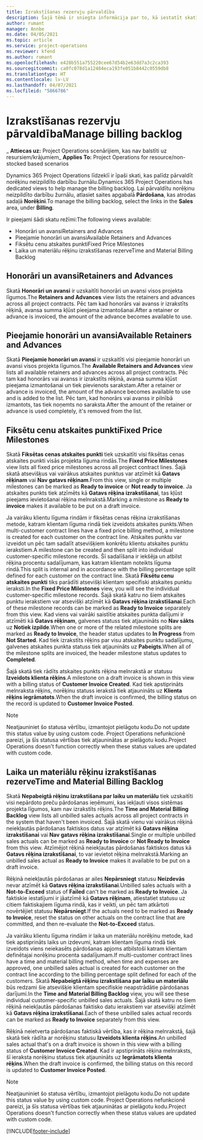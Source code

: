 ```yaml
---
title: Izrakstīšanas rezervju pārvaldība
description: Šajā tēmā ir sniegta informācija par to, kā iestatīt skatīt uzkrātos rēķinus risinājumā Project Operations un strādāt ar tiem.
author: rumant
manager: Annbe
ms.date: 04/05/2021
ms.topic: article
ms.service: project-operations
ms.reviewer: kfend
ms.author: rumant
ms.openlocfilehash: e428b551a755220cee67d54b2e63dd7a3c2ca393
ms.sourcegitcommit: ca0fc078d1a12484eca193fe051b8442c0559db8
ms.translationtype: HT
ms.contentlocale: lv-LV
ms.lasthandoff: 04/07/2021
ms.locfileid: "5866786"
---
```

# <a name="manage-billing-backlog"></a><span data-ttu-id="f451c-103">Izrakstīšanas rezervju pārvaldība</span><span class="sxs-lookup"><span data-stu-id="f451c-103">Manage billing backlog</span></span>

<span data-ttu-id="f451c-104">_ **Attiecas uz:** Project Operations scenārijiem, kas nav balstīti uz resursiem/krājumiem</span><span class="sxs-lookup"><span data-stu-id="f451c-104">_ **Applies To:** Project Operations for resource/non-stocked based scenarios</span></span>

<span data-ttu-id="f451c-105">Dynamics 365 Project Operations līdzeklī ir īpaši skati, kas palīdz pārvaldīt norēķinu neizpildīto darbību žurnālu.</span><span class="sxs-lookup"><span data-stu-id="f451c-105">Dynamics 365 Project Operations has dedicated views to help manage the billing backlog.</span></span> <span data-ttu-id="f451c-106">Lai pārvaldītu norēķinu neizpildīto darbību žurnālu, atlasiet saites apgabalā **Pārdošana**, kas atrodas sadaļā **Norēķini**.</span><span class="sxs-lookup"><span data-stu-id="f451c-106">To manage the billing backlog, select the links in the **Sales** area, under **Billing**.</span></span> 

<span data-ttu-id="f451c-107">Ir pieejami šādi skatu režīmi:</span><span class="sxs-lookup"><span data-stu-id="f451c-107">The following views available:</span></span>

- <span data-ttu-id="f451c-108">Honorāri un avansi</span><span class="sxs-lookup"><span data-stu-id="f451c-108">Retainers and Advances</span></span>
- <span data-ttu-id="f451c-109">Pieejamie honorāri un avansi</span><span class="sxs-lookup"><span data-stu-id="f451c-109">Available Retainers and Advances</span></span>
- <span data-ttu-id="f451c-110">Fiksētu cenu atskaites punkti</span><span class="sxs-lookup"><span data-stu-id="f451c-110">Fixed Price Milestones</span></span>
- <span data-ttu-id="f451c-111">Laika un materiālu rēķinu izrakstīšanas rezerve</span><span class="sxs-lookup"><span data-stu-id="f451c-111">Time and Material Billing Backlog</span></span>

## <a name="retainers-and-advances"></a><span data-ttu-id="f451c-112">Honorāri un avansi</span><span class="sxs-lookup"><span data-stu-id="f451c-112">Retainers and Advances</span></span>

<span data-ttu-id="f451c-113">Skatā **Honorāri un avansi** ir uzskaitīti honorāri un avansi visos projekta līgumos.</span><span class="sxs-lookup"><span data-stu-id="f451c-113">The **Retainers and Advances** view lists the retainers and advances across all project contracts.</span></span> <span data-ttu-id="f451c-114">Pēc tam kad honorārs vai avanss ir izrakstīts rēķinā, avansa summa kļūst pieejama izmantošanai.</span><span class="sxs-lookup"><span data-stu-id="f451c-114">After a retainer or advance is invoiced, the amount of the advance becomes available to use.</span></span>

## <a name="available-retainers-and-advances"></a><span data-ttu-id="f451c-115">Pieejamie honorāri un avansi</span><span class="sxs-lookup"><span data-stu-id="f451c-115">Available Retainers and Advances</span></span>

<span data-ttu-id="f451c-116">Skatā **Pieejamie honorāri un avansi** ir uzskaitīti visi pieejamie honorāri un avansi visos projekta līgumos.</span><span class="sxs-lookup"><span data-stu-id="f451c-116">The **Available Retainers and Advances** view lists all available retainers and advances across all project contracts.</span></span> <span data-ttu-id="f451c-117">Pēc tam kad honorārs vai avanss ir izrakstīts rēķinā, avansa summa kļūst pieejama izmantošanai un tiek pievienots sarakstam.</span><span class="sxs-lookup"><span data-stu-id="f451c-117">After a retainer or advance is invoiced, the amount of the advance becomes available to use and is added to the list.</span></span> <span data-ttu-id="f451c-118">Pēc tam, kad honorārs vai avanss ir pilnībā izmantots, tas tiek noņemts no saraksta.</span><span class="sxs-lookup"><span data-stu-id="f451c-118">After the amount of the retainer or advance is used completely, it's removed from the list.</span></span>

## <a name="fixed-price-milestones"></a><span data-ttu-id="f451c-119">Fiksētu cenu atskaites punkti</span><span class="sxs-lookup"><span data-stu-id="f451c-119">Fixed Price Milestones</span></span>

<span data-ttu-id="f451c-120">Skatā **Fiksētas cenas atskaites punkti** tiek uzskaitīti visi fiksētas cenas atskaites punkti visās projekta līguma rindās.</span><span class="sxs-lookup"><span data-stu-id="f451c-120">The **Fixed Price Milestones** view lists all fixed price milestones across all project contract lines.</span></span> <span data-ttu-id="f451c-121">Šajā skatā atsevišķus vai vairākus atskaites punktus var atzīmēt kā **Gatavs rēķinam** vai **Nav gatavs rēķinam**.</span><span class="sxs-lookup"><span data-stu-id="f451c-121">From this view, single or multiple milestones can be marked as **Ready to invoice** or **Not ready to invoice**.</span></span> <span data-ttu-id="f451c-122">Ja atskaites punkts tiek atzīmēts kā **Gatavs rēķina izrakstīšanai**, tas kļūst pieejams ievietošanai rēķina melnrakstā.</span><span class="sxs-lookup"><span data-stu-id="f451c-122">Marking a milestone as **Ready to invoice** makes it available to be put on a draft invoice.</span></span>

<span data-ttu-id="f451c-123">Ja vairāku klientu līguma rindām ir fiksētas cenas rēķina izrakstīšanas metode, katram klientam līguma rindā tiek izveidots atskaites punkts.</span><span class="sxs-lookup"><span data-stu-id="f451c-123">When multi-customer contract lines have a fixed price billing method, a milestone is created for each customer on the contract line.</span></span> <span data-ttu-id="f451c-124">Atskaites punktu var izveidot un pēc tam sadalīt atsevišķiem konkrētu klientu atskaites punktu ierakstiem.</span><span class="sxs-lookup"><span data-stu-id="f451c-124">A milestone can be created and then split into individual customer-specific milestone records.</span></span> <span data-ttu-id="f451c-125">Šī sadalīšana ir iekšēja un atbilst rēķina procentu sadalījumam, kas katram klientam noteikts līguma rindā.</span><span class="sxs-lookup"><span data-stu-id="f451c-125">This split is internal and in accordance with the billing percentage split defined for each customer on the contract line.</span></span> <span data-ttu-id="f451c-126">Skatā **Fiksētu cenu atskaites punkti** tiks parādīti atsevišķi klientam specifiski atskaites punktu ieraksti.</span><span class="sxs-lookup"><span data-stu-id="f451c-126">In the **Fixed Price Milestones** view, you will see the individual customer-specific milestone records.</span></span> <span data-ttu-id="f451c-127">Šajā skatā katru no šiem atskaites punktu ierakstiem var atsevišķi atzīmēt kā **Gatavs rēķina izrakstīšanai**.</span><span class="sxs-lookup"><span data-stu-id="f451c-127">Each of these milestone records can be marked as **Ready to Invoice** separately from this view.</span></span> <span data-ttu-id="f451c-128">Kad viens vai vairāki saistītie atskaites punkta dalījumi ir atzīmēti kā **Gatavs rēķinam**, galvenes statuss tiek atjaunināts no **Nav sākts** uz **Notiek izpilde**.</span><span class="sxs-lookup"><span data-stu-id="f451c-128">When one or more of the related milestone splits are marked as **Ready to Invoice**, the header status updates to **In Progress** from **Not Started**.</span></span> <span data-ttu-id="f451c-129">Kad tiek izrakstīts rēķins par visu atskaites punktu sadalījumu, galvenes atskaites punkta statuss tiek atjaunināts uz **Pabeigts**.</span><span class="sxs-lookup"><span data-stu-id="f451c-129">When all of the milestone splits are invoiced, the header milestone status updates to **Completed**.</span></span>

<span data-ttu-id="f451c-130">Šajā skatā tiek rādīts atskaites punkts rēķina melnrakstā ar statusu **Izveidots klienta rēķins**.</span><span class="sxs-lookup"><span data-stu-id="f451c-130">A milestone on a draft invoice is shown in this view with a billing status of **Customer Invoice Created**.</span></span> <span data-ttu-id="f451c-131">Kad tiek apstiprināts melnraksta rēķins, norēķinu statuss ierakstā tiek atjaunināts uz **Klienta rēķins iegrāmatots**.</span><span class="sxs-lookup"><span data-stu-id="f451c-131">When the draft invoice is confirmed, the billing status on the record is updated to **Customer Invoice Posted**.</span></span> 

> [!NOTE] 
> <span data-ttu-id="f451c-132">Neatjauniniet šo statusa vērtību, izmantojot pielāgotu kodu.</span><span class="sxs-lookup"><span data-stu-id="f451c-132">Do not update this status value by using custom code.</span></span> <span data-ttu-id="f451c-133">Project Operations nefunkcionē pareizi, ja šīs statusa vērtības tiek atjauninātas ar pielāgotu kodu.</span><span class="sxs-lookup"><span data-stu-id="f451c-133">Project Operations doesn't function correctly when these status values are updated with custom code.</span></span>

## <a name="time-and-material-billing-backlog"></a><span data-ttu-id="f451c-134">Laika un materiālu rēķinu izrakstīšanas rezerve</span><span class="sxs-lookup"><span data-stu-id="f451c-134">Time and Material Billing Backlog</span></span>

<span data-ttu-id="f451c-135">Skatā **Nepabeigtā rēķinu izrakstīšana par laiku un materiālu** tiek uzskaitīti visi nepārdoto preču pārdošanas ieņēmumi, kas iekļauti visos sistēmas projekta līgumos, kam nav izrakstīts rēķins.</span><span class="sxs-lookup"><span data-stu-id="f451c-135">The **Time and Material Billing Backlog** view lists all unbilled sales actuals across all project contracts in the system that haven't been invoiced.</span></span> <span data-ttu-id="f451c-136">Šajā skatā vienu vai vairākus rēķinā neiekļautās pārdošanas faktiskos datus var atzīmēt kā **Gatavs rēķina izrakstīšanai** vai **Nav gatavs rēķina izrakstīšanai**.</span><span class="sxs-lookup"><span data-stu-id="f451c-136">Single or multiple unbilled sales actuals can be marked as **Ready to Invoice** or **Not Ready to Invoice** from this view.</span></span> <span data-ttu-id="f451c-137">Atzīmējot rēķinā neiekļautas pārdošanas faktiskos datus kā **Gatavs rēķina izrakstīšanai**, to var ievietot rēķina melnrakstā.</span><span class="sxs-lookup"><span data-stu-id="f451c-137">Marking an unbilled sales actual as **Ready to Invoice** makes it available to be put on a draft invoice.</span></span>

<span data-ttu-id="f451c-138">Rēķinā neiekļautās pārdošanas ar ailes **Nepārsniegt** statusu **Neizdevās** nevar atzīmēt kā **Gatavs rēķina izrakstīšanai**.</span><span class="sxs-lookup"><span data-stu-id="f451c-138">Unbilled sales actuals with a **Not-to-Exceed** status of **Failed** can't be marked as **Ready to Invoice**.</span></span> <span data-ttu-id="f451c-139">Ja faktiskie iestatījumi ir jāatzīmē kā **Gatavs rēķinam**, atiestatiet statusu uz citiem faktiskajiem līguma rindā, kas ir veikti, un pēc tam atkārtoti novērtējiet statusu **Nepārsniegt**.</span><span class="sxs-lookup"><span data-stu-id="f451c-139">If the actuals need to be marked as **Ready to Invoice**, reset the status on other actuals on the contract line that are committed, and then re-evaluate the **Not-to-Exceed** status.</span></span>

<span data-ttu-id="f451c-140">Ja vairāku klientu līguma rindām ir laika un materiālu norēķinu metode, kad tiek apstiprināts laiks un izdevumi, katram klientam līguma rindā tiek izveidots viens neiekasēts pārdošanas apjoms atbilstoši katram klientam definētajai norēķinu procenta sadalījumam.</span><span class="sxs-lookup"><span data-stu-id="f451c-140">If multi-customer contract lines have a time and material billing method, when time and expenses are approved, one unbilled sales actual is created for each customer on the contract line according to the billing percentage split defined for each of the customers.</span></span> <span data-ttu-id="f451c-141">Skatā **Nepabeigtā rēķinu izrakstīšana par laiku un materiālu** būs redzami šie atsevišķie klientam specifiskie neapstrādātie pārdošanas darījumi.</span><span class="sxs-lookup"><span data-stu-id="f451c-141">In the **Time and Material Billing Backlog** view, you will see these individual customer-specific unbilled sales actuals.</span></span> <span data-ttu-id="f451c-142">Šajā skatā katru no šiem rēķinā neiekļautās pārdošanas faktisko datu ierakstiem var atsevišķi atzīmēt kā **Gatavs rēķina izrakstīšanai**.</span><span class="sxs-lookup"><span data-stu-id="f451c-142">Each of these unbilled sales actual records can be marked as **Ready to Invoice** separately from this view.</span></span>

<span data-ttu-id="f451c-143">Rēķinā neietverta pārdošanas faktiskā vērtība, kas ir rēķina melnrakstā, šajā skatā tiek rādīta ar norēķinu statusu **Izveidots klienta rēķins**.</span><span class="sxs-lookup"><span data-stu-id="f451c-143">An unbilled sales actual that's on a draft invoice is shown in this view with a billing status of **Customer Invoice Created**.</span></span> <span data-ttu-id="f451c-144">Kad ir apstiprināts rēķina melnraksts, šī ieraksta norēķinu statuss tiek atjaunināts uz **Iegrāmatots klienta rēķins**.</span><span class="sxs-lookup"><span data-stu-id="f451c-144">When the draft invoice is confirmed, the billing status on this record is updated to **Customer Invoice Posted**.</span></span> 

> [!NOTE] 
> <span data-ttu-id="f451c-145">Neatjauniniet šo statusa vērtību, izmantojot pielāgotu kodu.</span><span class="sxs-lookup"><span data-stu-id="f451c-145">Do not update this status value by using custom code.</span></span> <span data-ttu-id="f451c-146">Project Operations nefunkcionē pareizi, ja šīs statusa vērtības tiek atjauninātas ar pielāgotu kodu.</span><span class="sxs-lookup"><span data-stu-id="f451c-146">Project Operations doesn't function correctly when these status values are updated with custom code.</span></span>


[!INCLUDE[footer-include](../includes/footer-banner.md)]
